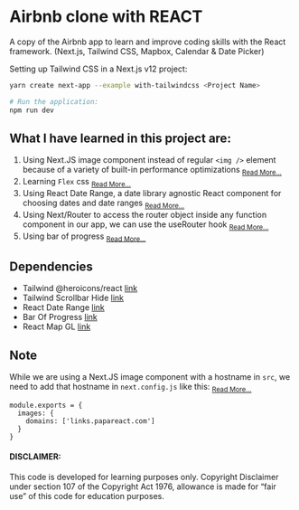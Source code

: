 # Airbnb clone with REACT
  A copy of the Airbnb app to learn and improve coding skills with the React framework.
  (Next.js, Tailwind CSS, Mapbox, Calendar & Date Picker)
  
  Setting up Tailwind CSS in a Next.js v12 project:

  ```bash
  yarn create next-app --example with-tailwindcss <Project Name>
  
  # Run the application:
  npm run dev
  ```

## What I have learned in this project are:

  1. Using Next.JS image component instead of regular `<img />` element because of a variety of built-in performance optimizations <sub>[Read More...](https://nextjs.org/docs/basic-features/image-optimization)</sub>
  2. Learning `Flex` css <sub>[Read More...](https://flexboxfroggy.com/)</sub>
  3. Using React Date Range, a date library agnostic React component for choosing dates and date ranges <sub>[Read More...](https://github.com/hypeserver/react-date-range)</sub>
  4. Using Next/Router to access the router object inside any function component in our app, we can use the useRouter hook <sub>[Read More...](https://nextjs.org/docs/api-reference/next/router)</sub>
  5. Using bar of progress <sub>[Read More...](https://github.com/badrap/bar-of-progress)</sub>

## Dependencies
  - Tailwind @heroicons/react [link](https://github.com/tailwindlabs/heroicons)
  - Tailwind Scrollbar Hide [link](https://www.npmjs.com/package/tailwind-scrollbar-hide)
  - React Date Range [link](https://github.com/hypeserver/react-date-range)
  - Bar Of Progress [link](https://www.npmjs.com/package/@badrap/bar-of-progress)
  - React Map GL [link](https://github.com/visgl/react-map-gl)


## Note

While we are using a Next.JS image component with a hostname in `src`, we need to add that hostname in `next.config.js` like this: <sub>[Read More...](https://nextjs.org/docs/api-reference/next/image#domains)</sub>

```tsx
module.exports = {
  images: {
    domains: ['links.papareact.com']
  }
}
``` 

#### DISCLAIMER: 

This code is developed for learning purposes only. Copyright Disclaimer under section 107 of the Copyright Act 1976, allowance is made for “fair use” of this code for education purposes.